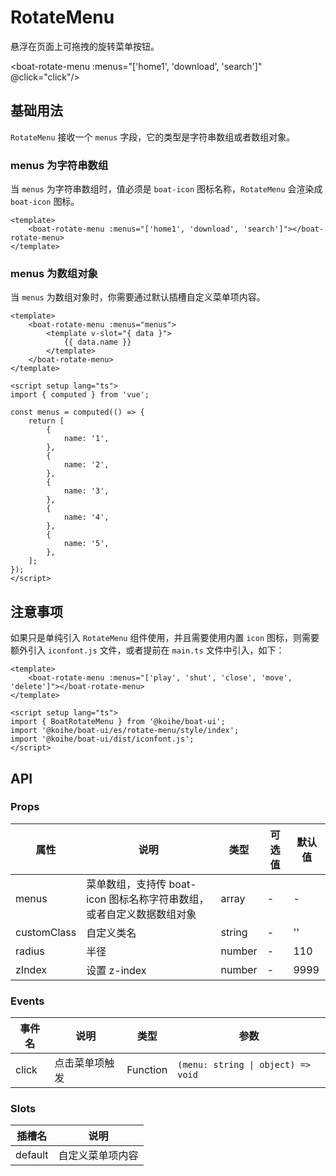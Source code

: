 # RotateMenu

悬浮在页面上可拖拽的旋转菜单按钮。

<boat-rotate-menu :menus="['home1', 'download', 'search']" @click="click"/>

<script setup lang="ts">
import { useRouter, useData } from 'vitepress';

const router = useRouter();
const { site } = useData();
const map = new Map([
    ['home1',''],
    ['download','guide/installation'],
])

const click = (item: string) => {
    if (item === 'search') {
        triggerSearchShortcut();
        return;
    }
    const path = map.get(item)
    const base = site.value.base;
    router.go(`${base}${path}`)
};

const triggerSearchShortcut = () => {
  const event = new KeyboardEvent('keydown', {
    key: 'k',
    code: 'KeyK',
    ctrlKey: true,
    bubbles: true,
  });
  document.dispatchEvent(event);
};
</script>

## 基础用法

`RotateMenu` 接收一个 `menus` 字段，它的类型是字符串数组或者数组对象。

### menus 为字符串数组

当 `menus` 为字符串数组时，值必须是 `boat-icon` 图标名称，`RotateMenu` 会渲染成 `boat-icon` 图标。

```vue
<template>
    <boat-rotate-menu :menus="['home1', 'download', 'search']"></boat-rotate-menu>
</template>
```

### menus 为数组对象

当 `menus` 为数组对象时，你需要通过默认插槽自定义菜单项内容。

```vue
<template>
    <boat-rotate-menu :menus="menus">
        <template v-slot="{ data }">
            {{ data.name }}
        </template>
    </boat-rotate-menu>
</template>

<script setup lang="ts">
import { computed } from 'vue';

const menus = computed(() => {
    return [
        {
            name: '1',
        },
        {
            name: '2',
        },
        {
            name: '3',
        },
        {
            name: '4',
        },
        {
            name: '5',
        },
    ];
});
</script>
```

## 注意事项

如果只是单纯引入 `RotateMenu` 组件使用，并且需要使用内置 `icon` 图标，则需要额外引入 `iconfont.js` 文件，或者提前在 `main.ts` 文件中引入，如下：

```vue
<template>
    <boat-rotate-menu :menus="['play', 'shut', 'close', 'move', 'delete']"></boat-rotate-menu>
</template>

<script setup lang="ts">
import { BoatRotateMenu } from '@koihe/boat-ui';
import '@koihe/boat-ui/es/rotate-menu/style/index';
import '@koihe/boat-ui/dist/iconfont.js';
</script>
```

## API

### Props

| 属性  | 说明 | 类型 | 可选值 | 默认值 |
| ----- | ---- | ---- | ------ | ------ |
| menus | 菜单数组，支持传 boat-icon 图标名称字符串数组，或者自定义数据数组对象 | array | - | - |
| customClass | 自定义类名 | string | - | '' |
| radius | 半径 | number | - | 110 |
| zIndex | 设置 z-index | number | - | 9999 |

### Events

| 事件名 | 说明               | 类型            |  参数          |
| ------ | ------------------ | ------------------ |  ---------------- |
| click  | 点击菜单项触发 | Function  | `(menu: string \| object) => void` |

### Slots

| 插槽名  | 说明           |
| ------- | -------------- |
| default | 自定义菜单项内容 |
